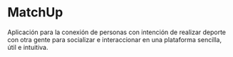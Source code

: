 # MatchUp
Aplicación para la conexión de personas con intención de realizar deporte con otra gente para socializar e interaccionar en una plataforma sencilla, útil e intuitiva.
